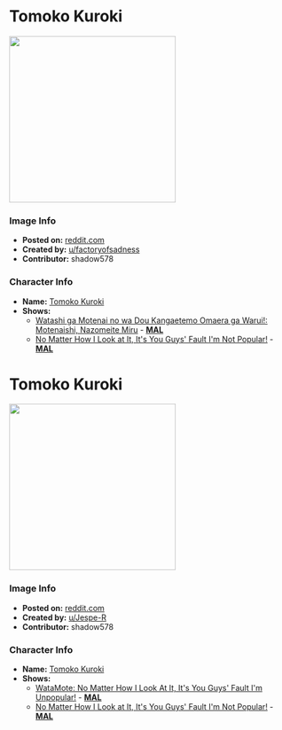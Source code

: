 # Tomoko Kuroki

<img src="https://raw.githubusercontent.com/shadow578/Project-Padoru/master/Padoru/watamote-tomoko-kuroki.png" height="300">

### Image Info
* **Posted on:**     [reddit.com](https://www.reddit.com/r/Padoru/comments/e9iquj/tomoko_kuroki_watamote/)
* **Created by:**    [u/factoryofsadness](https://github.com/shadow578/Project-Padoru/blob/master/table-of-contents/creators/ufactoryofsadness.md)
* **Contributor:**   shadow578

### Character Info
* **Name:**   [Tomoko Kuroki](https://myanimelist.net/character/50057)
* **Shows:**
  * [Watashi ga Motenai no wa Dou Kangaetemo Omaera ga Warui!: Motenaishi, Nazomeite Miru](https://github.com/shadow578/Project-Padoru/blob/master/table-of-contents/shows/WatashigaMotenainowaDouKangaetemoOmaeragaWaruiMotenaishiNazomeiteMiru.md) - [__MAL__](https://myanimelist.net/anime/20449/Watashi_ga_Motenai_no_wa_Dou_Kangaetemo_Omaera_ga_Warui__Motenaishi_Nazomeite_Miru)
  * [No Matter How I Look at It, It's You Guys' Fault I'm Not Popular!](https://github.com/shadow578/Project-Padoru/blob/master/table-of-contents/shows/NoMatterHowILookatItItsYouGuysFaultImNotPopular.md) - [__MAL__](https://myanimelist.net/manga/28533/Watashi_ga_Motenai_no_wa_Dou_Kangaetemo_Omaera_ga_Warui)


# Tomoko Kuroki

<img src="https://raw.githubusercontent.com/shadow578/Project-Padoru/master/Padoru/U_Jespe-R/watamote-tomoko-kuroki.png" height="300">

### Image Info
* **Posted on:**     [reddit.com](https://www.reddit.com/r/Padoru/comments/fj2ub9/daily_padoru_75_tomoko_kuroki_watamote/)
* **Created by:**    [u/Jespe-R](https://github.com/shadow578/Project-Padoru/blob/master/table-of-contents/creators/uJespeR.md)
* **Contributor:**   shadow578

### Character Info
* **Name:**   [Tomoko Kuroki](https://myanimelist.net/character/50057)
* **Shows:**
  * [WataMote: No Matter How I Look At It, It's You Guys' Fault I'm Unpopular!](https://github.com/shadow578/Project-Padoru/blob/master/table-of-contents/shows/WataMoteNoMatterHowILookAtItItsYouGuysFaultImUnpopular.md) - [__MAL__](https://myanimelist.net/anime/16742/Watashi_ga_Motenai_no_wa_Dou_Kangaetemo_Omaera_ga_Warui)
  * [No Matter How I Look at It, It's You Guys' Fault I'm Not Popular!](https://github.com/shadow578/Project-Padoru/blob/master/table-of-contents/shows/NoMatterHowILookatItItsYouGuysFaultImNotPopular.md) - [__MAL__](https://myanimelist.net/manga/28533/Watashi_ga_Motenai_no_wa_Dou_Kangaetemo_Omaera_ga_Warui)


